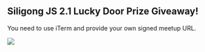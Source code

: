 ## Siligong JS 2.1 Lucky Door Prize Giveaway!

You need to use iTerm and provide your own signed meetup URL.

![](https://github.com/jkells/siligong-lucky-door/raw/master/lucky-door.gif)
